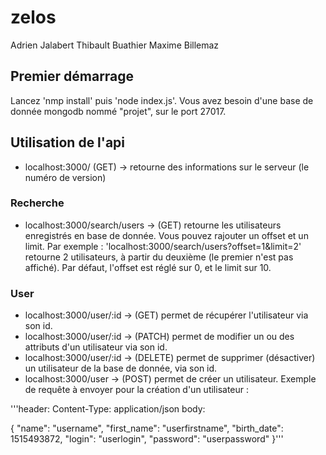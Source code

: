 # zelos

Adrien Jalabert
Thibault Buathier
Maxime Billemaz


## Premier démarrage

Lancez 'nmp install' puis 'node index.js'.
Vous avez besoin d'une base de donnée mongodb nommé "projet", sur le port 27017.

## Utilisation de l'api

* localhost:3000/ (GET) -> retourne des informations sur le serveur (le numéro de version)

### Recherche

* localhost:3000/search/users -> (GET) retourne les utilisateurs enregistrés en base de donnée.
Vous pouvez rajouter un offset et un limit. Par exemple :
'localhost:3000/search/users?offset=1&limit=2' retourne 2 utilisateurs, à partir du deuxième (le premier n'est pas affiché).
Par défaut, l'offset est réglé sur 0, et le limit sur 10.

### User

* localhost:3000/user/:id -> (GET) permet de récupérer l'utilisateur via son id.
* localhost:3000/user/:id -> (PATCH) permet de modifier un ou des attributs d'un utilisateur via son id.
* localhost:3000/user/:id -> (DELETE) permet de supprimer (désactiver) un utilisateur de la base de donnée, via son id.
* localhost:3000/user -> (POST) permet de créer un utilisateur. Exemple de requête à envoyer pour la création d'un utilisateur :

'''header: Content-Type: application/json
body:

{
  "name": "username",
  "first_name": "userfirstname",
  "birth_date": 1515493872,
  "login": "userlogin",
  "password": "userpassword"
}'''
